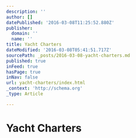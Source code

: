 ```yaml
---
description: ''
author: []
datePublished: '2016-03-08T11:25:52.880Z'
publisher:
  domain: ''
  name: ''
title: Yacht Charters
dateModified: '2016-03-08T05:41:51.717Z'
sourcePath: _posts/2016-03-08-yacht-charters.md
published: true
inFeed: true
hasPage: true
inNav: false
url: yacht-charters/index.html
_context: 'http://schema.org'
_type: Article

---
```

# Yacht Charters